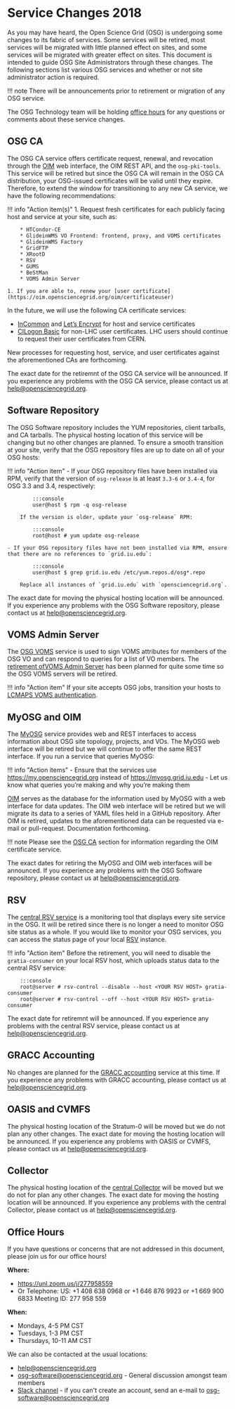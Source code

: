Service Changes 2018
====================

As you may have heard, the Open Science Grid (OSG) is undergoing some changes to its fabric of services.
Some services will be retired, most services will be migrated with little planned effect on sites,
and some services will be migrated with greater effect on sites.
This document is intended to guide OSG Site Administrators through these changes.
The following sections list various OSG services and whether or not site administrator action is required.

!!! note
    There will be announcements prior to retirement or migration of any OSG service.

The OSG Technology team will be holding [office hours](#office-hours) for any questions or comments about these service 
changes.

OSG CA
------

The OSG CA service offers certificate request, renewal, and revocation through the [OIM](#myosg-and-oim) web interface, 
the OIM REST API, and the `osg-pki-tools`.
This service will be retired but since the OSG CA will remain in the OSG CA distribution,
your OSG-issued certificates will be valid until they expire.
Therefore, to extend the window for transitioning to any new CA service, we have the following recommendations:

!!! info "Action item(s)"
    1. Request fresh certificates for each publicly facing host and service at your site, such as:

        * HTCondor-CE
        * GlideinWMS VO Frontend: frontend, proxy, and VOMS certificates
        * GlideinWMS Factory
        * GridFTP
        * XRootD
        * RSV
        * GUMS
        * BeStMan
        * VOMS Admin Server

    1. If you are able to, renew your [user certificate](https://oim.opensciencegrid.org/oim/certificateuser)

In the future, we will use the following CA certificate services:

- [InCommon](https://www.incommon.org/) and [Let’s Encrypt](https://letsencrypt.org/) for host and service certificates
- [CILogon Basic](https://cilogon.org/) for non-LHC user certificates.
  LHC users should continue to request their user certificates from CERN.

New processes for requesting host, service, and user certificates against the aforementioned CAs are forthcoming.

The exact date for the retiremnt of the OSG CA service will be announced.
If you experience any problems with the OSG CA service, please contact us at
[help@opensciencegrid.org](mailto:help@opensciencegrid.org).


Software Repository
-------------------

The OSG Software repository includes the YUM repositories, client tarballs, and CA tarballs.
The physical hosting location of this service will be changing but no other changes are planned.
To ensure a smooth transition at your site, verify that the OSG repository files are up to date on all of your OSG hosts:

!!! info "Action item"
    - If your OSG repository files have been installed via RPM, verify that the version of `osg-release` is at least 
      `3.3-6` or `3.4-4`, for OSG 3.3 and 3.4, respectively:

            :::console
            user@host $ rpm -q osg-release

        If the version is older, update your `osg-release` RPM:

            :::console
            root@host # yum update osg-release

    - If your OSG repository files have not been installed via RPM, ensure that there are no references to `grid.iu.edu`:

            :::console
            user@host $ grep grid.iu.edu /etc/yum.repos.d/osg*.repo

        Replace all instances of `grid.iu.edu` with `opensciencegrid.org`.

The exact date for moving the physical hosting location will be announced.
If you experience any problems with the OSG Software repository, please contact us at
[help@opensciencegrid.org](mailto:help@opensciencegrid.org).

VOMS Admin Server
-----------------

The [OSG VOMS](https://voms.opensciencegrid.org:8443/voms/osg/user/home.action) service is used to sign VOMS attributes
for members of the OSG VO and can respond to queries for a list of VO members.
The [retirement ofVOMS Admin Server](/policy/voms-admin-retire) has been planned for quite some time so the OSG VOMS 
servers will be retired.

!!! info "Action item"
    If your site accepts OSG jobs, transition your hosts to 
    [LCMAPS VOMS authentication](http://opensciencegrid.github.io/docs/security/lcmaps-voms-authentication/).

MyOSG and OIM
-------------

The [MyOSG](https://my.opensciencegrid.org/about) service provides web and REST interfaces to access information about
OSG site topology, projects, and VOs.
The MyOSG web interface will be retired but we will continue to offer the same REST interface.
If you run a service that queries MyOSG:

!!! info "Action items"
    - Ensure that the services use <https://my.opensciencegrid.org> instead of <https://myosg.grid.iu.edu>
    - Let us know what queries you’re making and why you’re making them

[OIM](https://oim.opensciencegrid.org/oim/home) serves as the database for the information used by MyOSG with a web
interface for data updates.
The OIM web interface will be retired but we will migrate its data to a series of YAML files held in a GitHub repository.
After OIM is retired, updates to the aforementioned data can be requested via e-mail or pull-request.
Documentation forthcoming.

!!! note
    Please see the [OSG CA](#osg-ca) section for information regarding the OIM certificate service.

The exact dates for retiring the MyOSG and OIM web interfaces will be announced.
If you experience any problems with the OSG Software repository, please contact us at
[help@opensciencegrid.org](mailto:help@opensciencegrid.org).


RSV
---

The [central RSV service](https://my.opensciencegrid.org/rgcurrentstatus/index?summary_attrs_showservice=on&summary_attrs_showrsvstatus=on&summary_attrs_showfqdn=on&current_status_attrs_shownc=on&gip_status_attrs_showtestresults=on&downtime_attrs_showpast=&account_type=cumulative_hours&ce_account_type=gip_vo&se_account_type=vo_transfer_volume&bdiitree_type=total_jobs&bdii_object=service&bdii_server=is-osg&start_type=7daysago&start_date=04%2F19%2F2018&end_type=now&end_date=04%2F19%2F2018&all_resources=on&gridtype=on&gridtype_1=on&active_value=1&disable_value=1)
is a monitoring tool that displays every site service in the OSG.
It will be retired since there is no longer a need to monitor OSG site status as a whole.
If you would like to monitor your OSG services, you can access the status page of your local
[RSV](https://opensciencegrid.github.io/docs/monitoring/install-rsv/) instance.

!!! info "Action item"
    Before the retirement, you will need to disable the `gratia-consumer` on your local RSV host,
    which uploads status data to the central RSV service:

        :::console
        root@server # rsv-control --disable --host <YOUR RSV HOST> gratia-consumer
        root@server # rsv-control --off --host <YOUR RSV HOST> gratia-consumer

The exact date for retiremnt will be announced.
If you experience any problems with the central RSV service, please contact us at
[help@opensciencegrid.org](mailto:help@opensciencegrid.org).

GRACC Accounting
----------------

No changes are planned for the [GRACC accounting](https://gracc.opensciencegrid.org/dashboard/db/gracc-home?orgId=1)
service at this time.
If you experience any problems with GRACC accounting, please contact us at
[help@opensciencegrid.org](mailto:help@opensciencegrid.org).

OASIS and CVMFS
---------------

The physical hosting location of the Stratum-0 will be moved but we do not plan any other changes.
The exact date for moving the hosting location will be announced.
If you experience any problems with OASIS or CVMFS, please contact us at
[help@opensciencegrid.org](mailto:help@opensciencegrid.org).

Collector
---------

The physical hosting location of the [central Collector](http://collector.opensciencegrid.org/) will be moved but we do
not for plan any other changes. 
The exact date for moving the hosting location will be announced. If you experience any problems with the central 
Collector, please contact us at [help@opensciencegrid.org](mailto:help@opensciencegrid.org).

Office Hours
------------

If you have questions or concerns that are not addressed in this document, please join us for our office hours!

**Where:**

* <https://unl.zoom.us/j/277958559>
* Or Telephone: US: +1 408 638 0968  or +1 646 876 9923  or +1 669 900 6833
  Meeting ID: 277 958 559

**When:**

* Mondays, 4-5 PM CST
* Tuesdays, 1-3 PM CST
* Thursdays, 10-11 AM CST

We can also be contacted at the usual locations:

-  [help@opensciencegrid.org](mailto:help@opensciencegrid.org)
-  [osg-software@opensciencegrid.org](mailto:osg-software@opensciencegrid.org) - General discussion amongst team members
-  [Slack channel](https://opensciencegrid.slack.com/messages/osg-software) - if you can't create an account, 
   send an e-mail to [osg-software@opensciencegrid.org](mailto:osg-software@opensciencegrid.org)
